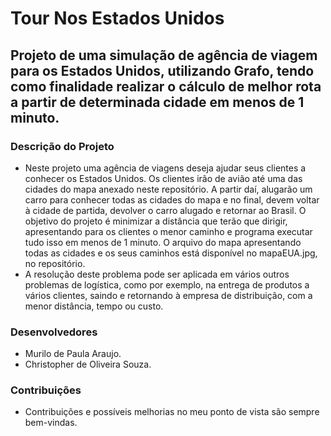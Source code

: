 # Tour Nos Estados Unidos

## Projeto de uma simulação de agência de viagem para os Estados Unidos, utilizando Grafo, tendo como finalidade realizar o cálculo de melhor rota a partir de determinada cidade em menos de 1 minuto.

### Descrição do Projeto
* Neste projeto uma agência de viagens deseja ajudar seus clientes a conhecer os Estados Unidos. Os clientes irão de avião até uma das cidades do mapa anexado neste repositório. A partir daí, alugarão um carro para conhecer todas as cidades do mapa e no final, devem voltar à cidade de partida, devolver o carro alugado e retornar ao Brasil. O objetivo do projeto é minimizar a distância que terão que dirigir, apresentando para os clientes o menor caminho e programa executar tudo isso em menos de 1 minuto. O arquivo do mapa apresentando todas as cidades e os seus caminhos está disponível no mapaEUA.jpg, no repositório.
* A resolução deste problema pode ser aplicada em vários outros problemas de logística, como por exemplo, na entrega de produtos a vários clientes, saindo e retornando à empresa de distribuição, com a menor distância, tempo ou custo.

### Desenvolvedores
* Murilo de Paula Araujo.
* Christopher de Oliveira Souza.

### Contribuições
- Contribuições e possíveis melhorias no meu ponto de vista são sempre bem-vindas.

